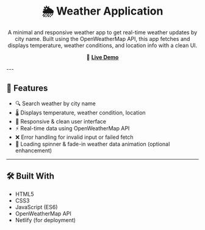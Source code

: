 <h1 align="center">🌦️ Weather Application</h1>

<p align="center">
  A minimal and responsive weather app to get real-time weather updates by city name. Built using the OpenWeatherMap API, this app fetches and displays temperature, weather conditions, and location info with a clean UI.
</p>

<p align="center">
  🔗 <a href="https://weatherapplicatioorgpp.netlify.app/" target="_blank"><strong>Live Demo</strong></a>
</p>
---

## 🚀 Features

- 🔍 Search weather by city name  
- 🌡️ Displays temperature, weather condition, location  
- 🎨 Responsive & clean user interface  
- ⚡ Real-time data using OpenWeatherMap API  
- ❌ Error handling for invalid input or failed fetch  
- 🔄 Loading spinner & fade-in weather data animation (optional enhancement)

---

## 🛠️ Built With

- HTML5
- CSS3
- JavaScript (ES6)
- OpenWeatherMap API
- Netlify (for deployment)
